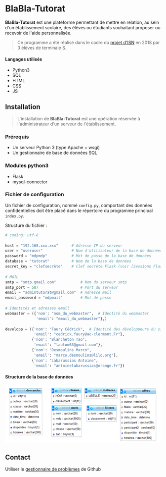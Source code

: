 # BlaBla-Tutorat
**BlaBla-Tutorat** est une plateforme permettant de mettre en relation, au sein d'un établissement scolaire, des élèves ou étudiants souhaitant proposer ou recevoir de l'aide personnalisée.

> Ce programme a été réalisé dans le cadre du [projet d'ISN](http://info.blaisepascal.fr/blabla-tutorat) en 2018 par 3 élèves de terminale S.

#### Langages utilisés
* Python3
* SQL
* HTML
* CSS
* JS


## Installation
> L'installation de **BlaBla-Tutorat** est une opération réservée à l'administrateur d'un serveur de l'établissement.

### Prérequis
* Un serveur Python 3 (type Apache + wsgi)
* Un gestionnaire de base de données SQL

### Modules python3
* Flask
* mysql-connector

### Fichier de configuration
Un fichier de configuration, nommé `config.py`, comportant des données confidentielles doit être placé dans le répertoire du programme principal `index.py`.

Structure du fichier :
``` python
# coding: utf-8

host = "192.168.xxx.xxx"      # Adresse IP du serveur
user = "useruser"             # Nom d'utilisateur de la base de données
password = "mdpmdp"           # Mot de passe de la base de données
database = "tutorat"          # Nom de la base de données
secret_key = "clefsecrète"    # Clef secrète Flask (voir [Sessions Flask](http://flask.pocoo.org/docs/1.0/quickstart/#sessions))

# MAIL
smtp = "smtp.gmail.com"           # Nom du serveur smtp
smtp_port = 587                   # Port du serveur
email = "admintutorat@gmail.com"  # Adresse mail
email_password = "mdpmail"        # Mot de passe

# Identités et adresses email
webmaster = ({'nom': "nom_du_webmaster",  # Identité du webmaster
              'email': "email_du_webmaster"},)

developp = ({'nom': "Faury Cédrick",  # Identité des développeurs du site BlaBla-Tutorat
             'email': "cedrick.faury@ac-clermont.Fr"},
            {'nom': "Blancheton Tao",
             'email': "taotom63@gmail.com"},
            {'nom': "Desmoulins Marco",
             'email': "marco.desmoulins@lilo.org"},
            {'nom': "Labarussias Antoine",
             'email': "antoinelabarussias@orange.fr"})
```


#### Structure de la base de données
![Structure de la base de données](/images/Struct_Bdd.png)

## Contact
Utiliser le [gestionnaire de problèmes](https://github.com/BlaBlaTutorat/Tutorat/issues) de Github
